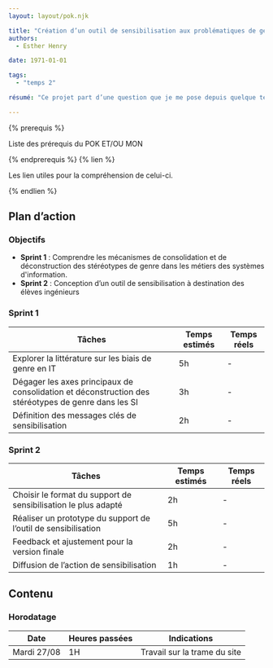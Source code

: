 ```yaml
---
layout: layout/pok.njk

title: "Création d’un outil de sensibilisation aux problématiques de genre dans le domaine des SI"
authors:
  - Esther Henry

date: 1971-01-01

tags: 
  - "temps 2"

résumé: "Ce projet part d’une question que je me pose depuis quelque temps : Pourquoi les femmes sont-elles sous-représentées dans les métiers de développement et de management des systèmes d’information  ? Pour mieux comprendre et appréhender les mécanismes qui consolident ou déconstruisent les stéréotypes de genre associés aux métiers des SI, je souhaite étudier la littérature sur le sujet. Cette analyse me permettra de créer un support de sensibilisation destiné aux élèves en école d’ingénieur, afin de les informer et de les sensibiliser à ces enjeux."

---
```


{% prerequis %}

Liste des prérequis du POK ET/OU MON

{% endprerequis %}
{% lien %}

Les lien utiles pour la compréhension de celui-ci.

{% endlien %}

## Plan d’action

### Objectifs

- **Sprint 1** : Comprendre les mécanismes de consolidation et de déconstruction des stéréotypes de genre dans les métiers des systèmes d'information.
- **Sprint 2** : Conception d’un outil de sensibilisation à destination des élèves ingénieurs

### Sprint 1

| Tâches | Temps estimés | Temps réels |
| -------- | -------- |-------- |
| Explorer la littérature sur les biais de genre en IT  | 5h | - |
| Dégager les axes principaux de consolidation et déconstruction des stéréotypes de genre dans les SI | 3h | - |
| Définition des messages clés de sensibilisation  | 2h | - |

### Sprint 2

| Tâches | Temps estimés | Temps réels |
| -------- | -------- |-------- |
| Choisir le format du support de sensibilisation le plus adapté  | 2h | - |
| Réaliser un prototype du support de l’outil de sensibilisation | 5h | - |
| Feedback et ajustement pour la version finale  | 2h | - |
| Diffusion de l’action de sensibilisation  | 1h | - |

## Contenu

### Horodatage

| Date | Heures passées | Indications |
| -------- | -------- |-------- |
| Mardi 27/08  | 1H  | Travail sur la trame du site |
